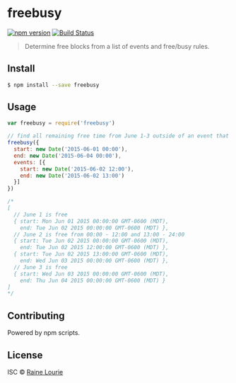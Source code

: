 # freebusy
[![npm version](https://img.shields.io/npm/v/freebusy.svg)](https://npmjs.org/package/freebusy) 
[![Build Status](https://travis-ci.org/metaraine/freebusy.svg?branch=master)](https://travis-ci.org/metaraine/freebusy)

> Determine free blocks from a list of events and free/busy rules.


## Install

```sh
$ npm install --save freebusy
```


## Usage

```js
var freebusy = require('freebusy')

// find all remaining free time from June 1-3 outside of an event that occurs from 12-1pm on June 2.
freebusy({ 
  start: new Date('2015-06-01 00:00'), 
  end: new Date('2015-06-04 00:00'), 
  events: [{ 
    start: new Date('2015-06-02 12:00'), 
    end: new Date('2015-06-02 13:00') 
  }] 
})

/*
[ 
  // June 1 is free
  { start: Mon Jun 01 2015 00:00:00 GMT-0600 (MDT),
    end: Tue Jun 02 2015 00:00:00 GMT-0600 (MDT) },
  // June 2 is free from 00:00 - 12:00 and 13:00 - 24:00
  { start: Tue Jun 02 2015 00:00:00 GMT-0600 (MDT),
    end: Tue Jun 02 2015 12:00:00 GMT-0600 (MDT) },
  { start: Tue Jun 02 2015 13:00:00 GMT-0600 (MDT),
    end: Wed Jun 03 2015 00:00:00 GMT-0600 (MDT) },
  // June 3 is free
  { start: Wed Jun 03 2015 00:00:00 GMT-0600 (MDT),
    end: Thu Jun 04 2015 00:00:00 GMT-0600 (MDT) } 
]
*/
```

## Contributing

Powered by npm scripts.

## License

ISC © [Raine Lourie](https://github.com/metaraine)
